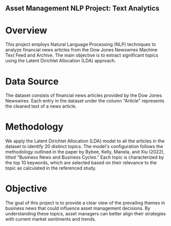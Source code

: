 ## Asset Management NLP Project: Text Analytics

# Overview
This project employs Natural Language Processing (NLP) techniques to analyze financial news articles from the Dow Jones Newswires Machine Text Feed and Archive. The main objective is to extract significant topics using the Latent Dirichlet Allocation (LDA) approach.

# Data Source
The dataset consists of financial news articles provided by the Dow Jones Newswires. Each entry in the dataset under the column "Article" represents the cleaned text of a news article.

# Methodology
We apply the Latent Dirichlet Allocation (LDA) model to all the articles in the dataset to identify 20 distinct topics. The model's configuration follows the methodology outlined in the paper by Bybee, Kelly, Manela, and Xiu (2022), titled "Business News and Business Cycles." Each topic is characterized by the top 10 keywords, which are selected based on their relevance to the topic as calculated in the referenced study.

# Objective
The goal of this project is to provide a clear view of the prevailing themes in business news that could influence asset management decisions. By understanding these topics, asset managers can better align their strategies with current market sentiments and trends.
